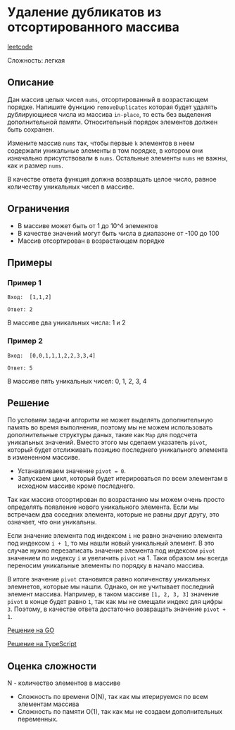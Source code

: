 # Удаление дубликатов из отсортированного массива
[leetcode](https://leetcode.com/problems/remove-duplicates-from-sorted-array/description/)

Сложность: легкая

## Описание

Дан массив целых чисел `nums`, отсортированный в возрастающем порядке.
Напишите функцию `removeDuplicates` которая будет удалять дублирующиеся числа из массива `in-place`, то есть без выделения дополнительной памяти.
Относительный порядок элементов должен быть сохранен.

Измените массив `nums` так, чтобы первые `k` элементов в неем содержали уникальные элементы в том порядке, в котором они изначально присутствовали в `nums`.
Остальные элементы `nums` не важны, как и размер `nums`.

В качестве ответа функция должна возвращать целое число, равное количеству уникальных чисел в массиве.

## Ограничения

- В массиве может быть от 1 до 10^4 элементов
- В качестве значений могут быть числа в диапазоне от -100 до 100
- Массив отсортирован в возрастающем порядке

## Примеры

### Пример 1

```
Вход:  [1,1,2]
```
```
Ответ: 2
```
В массиве два уникальных числа: 1 и 2


### Пример 2

```
Вход:  [0,0,1,1,1,2,2,3,3,4]
```
```
Ответ: 5
```
В массиве пять уникальных чисел: 0, 1, 2, 3, 4


## Решение

По условиям задачи алгоритм не может выделять дополнительную память во время выполнения, поэтому мы не можем использовать дополнительные структуры даных, такие как `Маp` для подсчета уникальных значений.
Вместо этого мы сделаем указатель `pivot`, который будет отслиживать позицию последнего уникального элемента в измененном массиве.

- Устанавливаем значение `pivot = 0`.
- Запускаем цикл, который будет итерироваться по всем элементам в исходном массиве кроме последнего.

Так как массив отсортирован по возрастанию мы можем очень просто определять появление нового уникального элемента.
Если мы встречаем два соседних элемента, которые не равны друг другу, это означает, что они уникальны.

Если значение элемента под индексом `i` не равно значению элемента под индексом `i + 1`, то мы нашли новый уникальный элемент.
В это случае нужно перезаписать значение элемента под индексом `pivot` значением по индексу `i` и увеличить `pivot` на 1.
Таки образом мы всегда переносим уникальные элементы по порядку в начало массива.

В итоге значение `pivot` становится равно количенству уникальных элемнетов, которые мы нашли.
Однако, он не учитывает последний элемент массива.
Например, в таком массиве `[1, 2, 3, 3]` значение `pivot` в конце будет равно `1`, так как мы не смещали индекс для цифры `3`.
Поэтому, в качестве ответа достаточно возвращать значение `pivot + 1`.

[Решение на GO](./go/solution.go)

[Решение на TypeScript](./ts/solution.ts)

## Оценка сложности

N - количество элементов в массиве

- Сложность по времени O(N), так как мы итерируемся по всем элементам массива
- Сложность по памяти O(1), так как мы не создаем дополнительных переменных.
